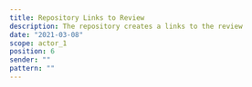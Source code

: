 ```yaml
---
title: Repository Links to Review
description: The repository creates a links to the review
date: "2021-03-08"
scope: actor_1
position: 6
sender: ""
pattern: ""
---
```


